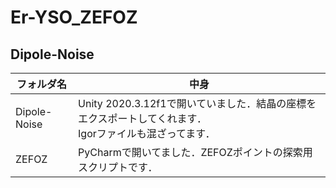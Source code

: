 # Er-YSO_ZEFOZ
## Dipole-Noise

| フォルダ名 | 中身 |
| ------------- | ------------- |
| Dipole-Noise | Unity 2020.3.12f1で開いていました．結晶の座標をエクスポートしてくれます．<br>Igorファイルも混ざってます． |
| ZEFOZ  | PyCharmで開いてました．ZEFOZポイントの探索用スクリプトです． |
